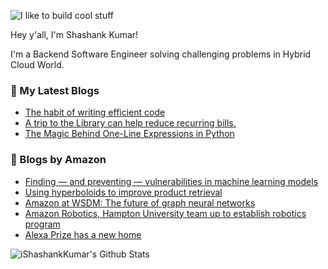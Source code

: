 ![I like to build cool stuff](https://res.cloudinary.com/dt8g3rhcy/image/upload/v1595929574/i_like_to_build_cool_shit._1_nzbwjh.png)

Hey y'all, I'm Shashank Kumar! 

I'm a Backend Software Engineer solving challenging problems in Hybrid Cloud World.

### 📕 My Latest Blogs
<!-- BLOG-POST-LIST:START -->
- [The habit of writing efficient code](https://medium.com/@ishashankkumar/the-habit-of-writing-efficient-code-153b05f04269?source=rss-d24dda280d5f------2)
- [A trip to the Library can help reduce recurring bills.](https://medium.com/swlh/a-trip-to-the-library-can-help-reduce-recurring-bills-23bca495cdf5?source=rss-d24dda280d5f------2)
- [The Magic Behind One-Line Expressions in Python](https://medium.com/swlh/the-magic-behind-one-line-expressions-in-python-816c10180c5c?source=rss-d24dda280d5f------2)
<!-- BLOG-POST-LIST:END -->

### 📕 Blogs by Amazon
<!-- AMAZON-BLOG-POST-LIST:START -->
- [Finding — and preventing — vulnerabilities in machine learning models](https://www.amazon.science/research-awards/success-stories/explainable-machine-learning-bo-li)
- [Using hyperboloids to improve product retrieval](https://www.amazon.science/blog/using-hyperboloids-to-improve-product-retrieval)
- [Amazon at WSDM: The future of graph neural networks](https://www.amazon.science/blog/amazon-at-wsdm-the-future-of-graph-neural-networks)
- [Amazon Robotics, Hampton University team up to establish robotics program](https://www.amazon.science/academic-engagements/amazon-robotics-hampton-university-team-up-to-establish-robotics-program)
- [Alexa Prize has a new home](https://www.amazon.science/alexa-prize/alexa-prize-has-a-new-home)
<!-- AMAZON-BLOG-POST-LIST:END -->



<img align="center" alt="iShashankKumar's Github Stats" src="https://github-readme-stats.vercel.app/api?username=ishashankkumar&show_icons=true&hide_border=true" />
